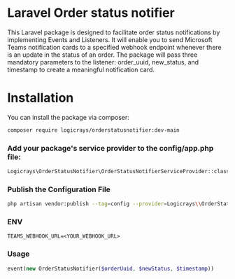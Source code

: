 # Laravel Order status notifier



This Laravel package is designed to facilitate order status notifications by implementing Events and Listeners. It will enable you to send Microsoft Teams notification cards to a specified webhook endpoint whenever there is an update in the status of an order. The package will pass three mandatory parameters to the listener: order_uuid, new_status, and timestamp to create a meaningful notification card.

# Installation

You can install the package via composer:

```bash
composer require logicrays/orderstatusnotifier:dev-main
```

### Add your package's service provider to the config/app.php file:
```bash
Logicrays\OrderStatusNotifier\OrderStatusNotifierServiceProvider::class
```

### Publish the Configuration File
```bash
php artisan vendor:publish --tag=config --provider=Logicrays\\OrderStatusNotifier\\OrderStatusNotifierServiceProvider
```

### ENV
```env
TEAMS_WEBHOOK_URL=<YOUR_WEBHOOK_URL>
```

### Usage

```php
event(new OrderStatusNotifier($orderUuid, $newStatus, $timestamp))
```